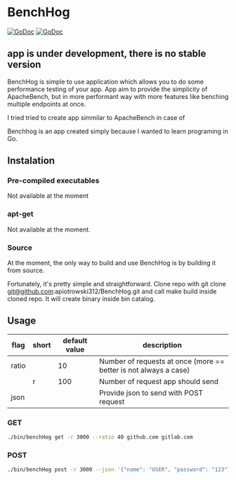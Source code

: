 # BenchHog

[![GoDoc](https://godoc.org/github.com/apiotrowski312/BenchHog/lib?status.svg)](https://godoc.org/github.com/apiotrowski312/BenchHog/lib) [![GoDoc](https://godoc.org/github.com/apiotrowski312/BenchHog/results?status.svg)](https://godoc.org/github.com/apiotrowski312/BenchHog/results)

## app is under development, there is no stable version

BenchHog is simple to use application which allows you to do some performance testing of your app. App aim to provide the simplicity of ApacheBench, but in more performant way with more features like benching multiple endpoints at once.

I tried tried to create app simmilar to ApacheBench in case of

Benchhog is an app created simply because I wanted to learn programing in Go.

## Instalation

### Pre-compiled executables

Not available at the moment

<!-- You can download them [HERE](https://github.com/apiotrowski312/BenchHog/releases). -->

### apt-get

Not available at the moment.

### Source

At the moment, the only way to build and use BenchHog is by building it from source.

Fortunately, it's pretty simple and straightforward. Clone repo with git clone git@github.com:apiotrowski312/BenchHog.git and call make build inside cloned repo. It will create binary inside bin catalog.

## Usage

| flag  | short | default value | description                                                      |
| ----- | ----- | ------------- | ---------------------------------------------------------------- |
| ratio |       | 10            | Number of requests at once (more == better is not always a case) |
|       | r     | 100           | Number of request app should send                                |
| json  |       |               | Provide json to send with POST request                           |

### GET

```bash
./bin/benchHog get -r 3000 --ratio 40 github.com gitlab.com
```

### POST

```bash
./bin/benchHog post -r 3000 --json '{"name": "USER", "password": "123"}' github.com gitlab.com
```
